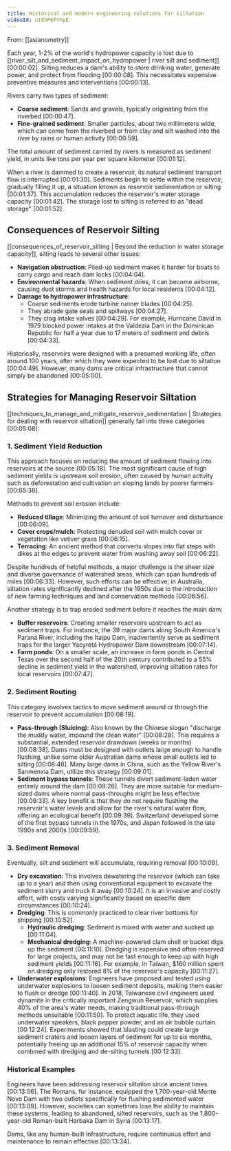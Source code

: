 ```yaml
---
title: Historical and modern engineering solutions for siltation
videoId: nI8hP6FYhpE
---
```


From: [[asianometry]] <br/> 

Each year, 1-2% of the world's hydropower capacity is lost due to [[river_silt_and_sediment_impact_on_hydropower | river silt and sediment]] <a class="yt-timestamp" data-t="00:00:02">[00:00:02]</a>. Silting reduces a dam's ability to store drinking water, generate power, and protect from flooding <a class="yt-timestamp" data-t="00:00:08">[00:00:08]</a>. This necessitates expensive preventive measures and interventions <a class="yt-timestamp" data-t="00:00:13">[00:00:13]</a>.

Rivers carry two types of sediment:
*   **Coarse sediment**: Sands and gravels, typically originating from the riverbed <a class="yt-timestamp" data-t="00:00:47">[00:00:47]</a>.
*   **Fine-grained sediment**: Smaller particles, about two millimeters wide, which can come from the riverbed or from clay and silt washed into the river by rains or human activity <a class="yt-timestamp" data-t="00:00:59">[00:00:59]</a>.

The total amount of sediment carried by rivers is measured as sediment yield, in units like tons per year per square kilometer <a class="yt-timestamp" data-t="00:01:12">[00:01:12]</a>.

When a river is dammed to create a reservoir, its natural sediment transport flow is interrupted <a class="yt-timestamp" data-t="00:01:30">[00:01:30]</a>. Sediments begin to settle within the reservoir, gradually filling it up, a situation known as reservoir sedimentation or silting <a class="yt-timestamp" data-t="00:01:37">[00:01:37]</a>. This accumulation reduces the reservoir's water storage capacity <a class="yt-timestamp" data-t="00:01:42">[00:01:42]</a>. The storage lost to silting is referred to as "dead storage" <a class="yt-timestamp" data-t="00:01:52">[00:01:52]</a>.

## Consequences of Reservoir Silting
[[consequences_of_reservoir_silting | Beyond the reduction in water storage capacity]], silting leads to several other issues:
*   **Navigation obstruction**: Piled-up sediment makes it harder for boats to carry cargo and reach dam locks <a class="yt-timestamp" data-t="00:04:04">[00:04:04]</a>.
*   **Environmental hazards**: When sediment dries, it can become airborne, causing dust storms and health hazards for local residents <a class="yt-timestamp" data-t="00:04:12">[00:04:12]</a>.
*   **Damage to hydropower infrastructure**:
    *   Coarse sediments erode turbine runner blades <a class="yt-timestamp" data-t="00:04:25">[00:04:25]</a>.
    *   They abrade gate seals and spillways <a class="yt-timestamp" data-t="00:04:27">[00:04:27]</a>.
    *   They clog intake valves <a class="yt-timestamp" data-t="00:04:29">[00:04:29]</a>. For example, Hurricane David in 1979 blocked power intakes at the Valdezia Dam in the Dominican Republic for half a year due to 17 meters of sediment and debris <a class="yt-timestamp" data-t="00:04:33">[00:04:33]</a>.

Historically, reservoirs were designed with a presumed working life, often around 100 years, after which they were expected to be lost due to siltation <a class="yt-timestamp" data-t="00:04:49">[00:04:49]</a>. However, many dams are critical infrastructure that cannot simply be abandoned <a class="yt-timestamp" data-t="00:05:00">[00:05:00]</a>.

## Strategies for Managing Reservoir Siltation
[[techniques_to_manage_and_mitigate_reservoir_sedimentation | Strategies for dealing with reservoir siltation]] generally fall into three categories <a class="yt-timestamp" data-t="00:05:08">[00:05:08]</a>:

### 1. Sediment Yield Reduction
This approach focuses on reducing the amount of sediment flowing into reservoirs at the source <a class="yt-timestamp" data-t="00:05:18">[00:05:18]</a>. The most significant cause of high sediment yields is upstream soil erosion, often caused by human activity such as deforestation and cultivation on sloping lands by poorer farmers <a class="yt-timestamp" data-t="00:05:38">[00:05:38]</a>.

Methods to prevent soil erosion include:
*   **Reduced tillage**: Minimizing the amount of soil turnover and disturbance <a class="yt-timestamp" data-t="00:06:09">[00:06:09]</a>.
*   **Cover crops/mulch**: Protecting denuded soil with mulch cover or vegetation like vetiver grass <a class="yt-timestamp" data-t="00:06:15">[00:06:15]</a>.
*   **Terracing**: An ancient method that converts slopes into flat steps with dikes at the edges to prevent water from washing away soil <a class="yt-timestamp" data-t="00:06:22">[00:06:22]</a>.

Despite hundreds of helpful methods, a major challenge is the sheer size and diverse governance of watershed areas, which can span hundreds of miles <a class="yt-timestamp" data-t="00:06:33">[00:06:33]</a>. However, such efforts can be effective; in Australia, siltation rates significantly declined after the 1950s due to the introduction of new farming techniques and land conservation methods <a class="yt-timestamp" data-t="00:06:56">[00:06:56]</a>.

Another strategy is to trap eroded sediment before it reaches the main dam:
*   **Buffer reservoirs**: Creating smaller reservoirs upstream to act as sediment traps. For instance, the 39 major dams along South America's Paraná River, including the Itaipu Dam, inadvertently serve as sediment traps for the larger Yacyretá Hydropower Dam downstream <a class="yt-timestamp" data-t="00:07:14">[00:07:14]</a>.
*   **Farm ponds**: On a smaller scale, an increase in farm ponds in Central Texas over the second half of the 20th century contributed to a 55% decline in sediment yield in the watershed, improving siltation rates for local reservoirs <a class="yt-timestamp" data-t="00:07:47">[00:07:47]</a>.

### 2. Sediment Routing
This category involves tactics to move sediment around or through the reservoir to prevent accumulation <a class="yt-timestamp" data-t="00:08:19">[00:08:19]</a>.

*   **Pass-through (Sluicing)**: Also known by the Chinese slogan "discharge the muddy water, impound the clean water" <a class="yt-timestamp" data-t="00:08:28">[00:08:28]</a>. This requires a substantial, extended reservoir drawdown (weeks or months) <a class="yt-timestamp" data-t="00:08:38">[00:08:38]</a>. Dams must be designed with outlets large enough to handle flushing, unlike some older Australian dams whose small outlets led to silting <a class="yt-timestamp" data-t="00:08:48">[00:08:48]</a>. Many large dams in China, such as the Yellow River's Sanmenxia Dam, utilize this strategy <a class="yt-timestamp" data-t="00:09:01">[00:09:01]</a>.
*   **Sediment bypass tunnels**: These tunnels divert sediment-laden water entirely around the dam <a class="yt-timestamp" data-t="00:09:26">[00:09:26]</a>. They are more suitable for medium-sized dams where normal pass-throughs might be less effective <a class="yt-timestamp" data-t="00:09:33">[00:09:33]</a>. A key benefit is that they do not require flushing the reservoir's water levels and allow for the river's natural water flow, offering an ecological benefit <a class="yt-timestamp" data-t="00:09:39">[00:09:39]</a>. Switzerland developed some of the first bypass tunnels in the 1970s, and Japan followed in the late 1990s and 2000s <a class="yt-timestamp" data-t="00:09:59">[00:09:59]</a>.

### 3. Sediment Removal
Eventually, silt and sediment will accumulate, requiring removal <a class="yt-timestamp" data-t="00:10:09">[00:10:09]</a>.

*   **Dry excavation**: This involves dewatering the reservoir (which can take up to a year) and then using conventional equipment to excavate the sediment slurry and truck it away <a class="yt-timestamp" data-t="00:10:24">[00:10:24]</a>. It is an invasive and costly effort, with costs varying significantly based on specific dam circumstances <a class="yt-timestamp" data-t="00:10:24">[00:10:24]</a>.
*   **Dredging**: This is commonly practiced to clear river bottoms for shipping <a class="yt-timestamp" data-t="00:10:52">[00:10:52]</a>.
    *   **Hydraulic dredging**: Sediment is mixed with water and sucked up <a class="yt-timestamp" data-t="00:11:04">[00:11:04]</a>.
    *   **Mechanical dredging**: A machine-powered clam shell or bucket digs up the sediment <a class="yt-timestamp" data-t="00:11:10">[00:11:10]</a>.
    Dredging is expensive and often reserved for large projects, and may not be fast enough to keep up with high sediment yields <a class="yt-timestamp" data-t="00:11:16">[00:11:16]</a>. For example, in Taiwan, $160 million spent on dredging only restored 8% of the reservoir's capacity <a class="yt-timestamp" data-t="00:11:27">[00:11:27]</a>.
*   **Underwater explosions**: Engineers have proposed and tested using underwater explosions to loosen sediment deposits, making them easier to flush or dredge <a class="yt-timestamp" data-t="00:11:40">[00:11:40]</a>. In 2018, Taiwanese civil engineers used dynamite in the critically important Zengwun Reservoir, which supplies 40% of the area's water needs, making traditional pass-through methods unsuitable <a class="yt-timestamp" data-t="00:11:50">[00:11:50]</a>. To protect aquatic life, they used underwater speakers, black pepper powder, and an air bubble curtain <a class="yt-timestamp" data-t="00:12:24">[00:12:24]</a>. Experiments showed that blasting could create large sediment craters and loosen layers of sediment for up to six months, potentially freeing up an additional 15% of reservoir capacity when combined with dredging and de-silting tunnels <a class="yt-timestamp" data-t="00:12:33">[00:12:33]</a>.

### Historical Examples
Engineers have been addressing reservoir siltation since ancient times <a class="yt-timestamp" data-t="00:13:06">[00:13:06]</a>. The Romans, for instance, equipped the 1,700-year-old Monte Novo Dam with two outlets specifically for flushing sedimented water <a class="yt-timestamp" data-t="00:13:09">[00:13:09]</a>. However, societies can sometimes lose the ability to maintain these systems, leading to abandoned, silted reservoirs, such as the 1,800-year-old Roman-built Harbaka Dam in Syria <a class="yt-timestamp" data-t="00:13:17">[00:13:17]</a>.

Dams, like any human-built infrastructure, require continuous effort and maintenance to remain effective <a class="yt-timestamp" data-t="00:13:34">[00:13:34]</a>.